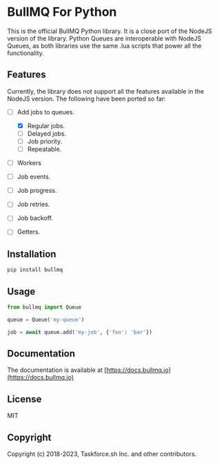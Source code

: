 # BullMQ For Python

This is the official BullMQ Python library. It is a close port of the NodeJS version of the library.
Python Queues are interoperable with NodeJS Queues, as both libraries use the same .lua scripts that
power all the functionality.

## Features

Currently, the library does not support all the features available in the NodeJS version. The following
have been ported so far:

- [ ] Add jobs to queues.

  - [x] Regular jobs.
  - [ ] Delayed jobs.
  - [ ] Job priority.
  - [ ] Repeatable.

- [ ] Workers
- [ ] Job events.
- [ ] Job progress.
- [ ] Job retries.
- [ ] Job backoff.
- [ ] Getters.

## Installation

```bash
pip install bullmq
```

## Usage

```python
from bullmq import Queue

queue = Queue('my-queue')

job = await queue.add('my-job', {'foo': 'bar'})

```

## Documentation

The documentation is available at [https://docs.bullmq.io](https://docs.bullmq.io)

## License

MIT

## Copyright

Copyright (c) 2018-2023, Taskforce.sh Inc. and other contributors.
